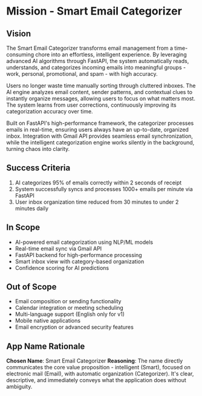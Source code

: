 # Mission - Smart Email Categorizer

## Vision
The Smart Email Categorizer transforms email management from a time-consuming chore into an effortless, intelligent experience. By leveraging advanced AI algorithms through FastAPI, the system automatically reads, understands, and categorizes incoming emails into meaningful groups - work, personal, promotional, and spam - with high accuracy. 

Users no longer waste time manually sorting through cluttered inboxes. The AI engine analyzes email content, sender patterns, and contextual clues to instantly organize messages, allowing users to focus on what matters most. The system learns from user corrections, continuously improving its categorization accuracy over time.

Built on FastAPI's high-performance framework, the categorizer processes emails in real-time, ensuring users always have an up-to-date, organized inbox. Integration with Gmail API provides seamless email synchronization, while the intelligent categorization engine works silently in the background, turning chaos into clarity.

## Success Criteria
1. AI categorizes 95% of emails correctly within 2 seconds of receipt
2. System successfully syncs and processes 1000+ emails per minute via FastAPI
3. User inbox organization time reduced from 30 minutes to under 2 minutes daily

## In Scope
- AI-powered email categorization using NLP/ML models
- Real-time email sync via Gmail API  
- FastAPI backend for high-performance processing
- Smart inbox view with category-based organization
- Confidence scoring for AI predictions

## Out of Scope
- Email composition or sending functionality
- Calendar integration or meeting scheduling
- Multi-language support (English only for v1)
- Mobile native applications
- Email encryption or advanced security features

## App Name Rationale
**Chosen Name**: Smart Email Categorizer
**Reasoning**: The name directly communicates the core value proposition - intelligent (Smart), focused on electronic mail (Email), with automatic organization (Categorizer). It's clear, descriptive, and immediately conveys what the application does without ambiguity.